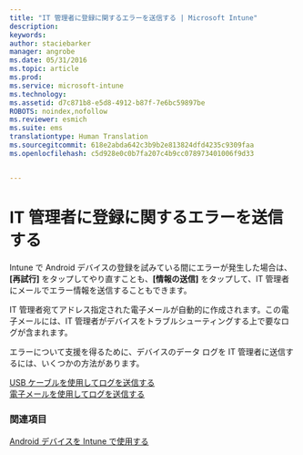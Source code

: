 ```yaml
---
title: "IT 管理者に登録に関するエラーを送信する | Microsoft Intune"
description: 
keywords: 
author: staciebarker
manager: angrobe
ms.date: 05/31/2016
ms.topic: article
ms.prod: 
ms.service: microsoft-intune
ms.technology: 
ms.assetid: d7c871b8-e5d8-4912-b87f-7e6bc59897be
ROBOTS: noindex,nofollow
ms.reviewer: esmich
ms.suite: ems
translationtype: Human Translation
ms.sourcegitcommit: 618e2abda642c3b9b2e813824dfd4235c9309faa
ms.openlocfilehash: c5d928e0c0b7fa207c4b9cc078973401006f9d33


---
```



# IT 管理者に登録に関するエラーを送信する

Intune で Android デバイスの登録を試みている間にエラーが発生した場合は、**[再試行]** をタップしてやり直すことも、**[情報の送信]** をタップして、IT 管理者にメールでエラー情報を送信することもできます。

IT 管理者宛てアドレス指定された電子メールが自動的に作成されます。この電子メールには、IT 管理者がデバイスをトラブルシューティングする上で要なログが含まれます。

エラーについて支援を得るために、デバイスのデータ ログを IT 管理者に送信するには、いくつかの方法があります。

[USB ケーブルを使用してログを送信する](send-diagnostic-data-logs-to-your-it-administrator-using-a-usb-cable-android.md)</br>
[電子メールを使用してログを送信する](send-diagnostic-data-logs-to-your-it-administrator-using-email-android.md)

### 関連項目
[Android デバイスを Intune で使用する](using-your-android-device-with-intune.md)



<!--HONumber=Jul16_HO4-->


